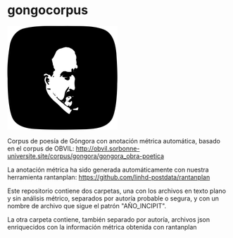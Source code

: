 # gongocorpus

![Gongocorpus logo](https://github.com/linhd-postdata/gongocorpus/raw/master/gongocorpus-small.png)

Corpus de poesía de Góngora con anotación métrica automática, basado en el corpus de OBVIL: http://obvil.sorbonne-universite.site/corpus/gongora/gongora_obra-poetica

La anotación métrica ha sido generada automáticamente con nuestra herramienta rantanplan: https://github.com/linhd-postdata/rantanplan

Este repositorio contiene dos carpetas, una con los archivos en texto plano y sin análisis métrico, separados por autoría probable o segura, y con un nombre de archivo que sigue el patrón "AÑO_INCIPIT".

La otra carpeta contiene, también separado por autoría, archivos json enriquecidos con la información métrica obtenida con rantanplan

